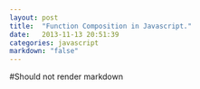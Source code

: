 ```yaml
---
layout: post
title:  "Function Composition in Javascript."
date:   2013-11-13 20:51:39
categories: javascript
markdown: "false"
---
```


#Should not render markdown